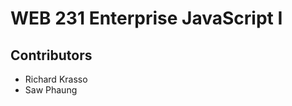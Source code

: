 <h1>WEB 231 Enterprise JavaScript I</h1>
<h2>Contributors</h2>
<ul>
  <li>Richard Krasso</li>
  <li>Saw Phaung</li>
</ul>
